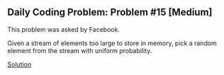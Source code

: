 ## Daily Coding Problem: Problem #15 [Medium]

This problem was asked by Facebook.

Given a stream of elements too large to store in memory, pick a random element from the stream with uniform probability.

[Solution](./index.js)
